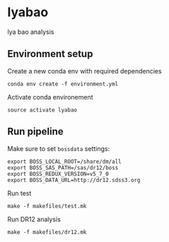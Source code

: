 # lyabao
lya bao analysis

## Environment setup

Create a new conda env with required dependencies

```
conda env create -f environment.yml
```

Activate conda environement

```
source activate lyabao
```

## Run pipeline

Make sure to set `bossdata` settings:

```
export BOSS_LOCAL_ROOT=/share/dm/all
export BOSS_SAS_PATH=/sas/dr12/boss
export BOSS_REDUX_VERSION=v5_7_0
export BOSS_DATA_URL=http://dr12.sdss3.org
```

Run test

```
make -f makefiles/test.mk
```

Run DR12 analysis

```
make -f makefiles/dr12.mk
```
